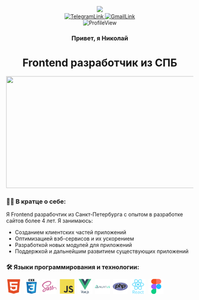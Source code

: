 
<div id="header" align="center">
  <img src="https://media.giphy.com/media/M9gbBd9nbDrOTu1Mqx/giphy.gif" width="100"/>
</div>
<div id="badges" align="center">
  <a href="https://t.me/Sedmi_nov">
    <img src="https://img.shields.io/badge/Telegram-blue?style=for-the-badge&logo=Telegram&logoColor=white" alt="TelegramLink"/>
  </a>
  <a href="mailto:novikovn383@gmail.com">
    <img src="https://img.shields.io/badge/Gmail-D14836?style=for-the-badge&logo=gmail&logoColor=white" alt="GmailLink"/>
  </a>
</div>
<div id='GithubView' align='center'>
  <img src="https://komarev.com/ghpvc/?username=sedm1&style=flat-square&color=blue" alt="ProfileView" />
</div>
<div id='SelfInfo' align="center">
  <h3>Привет, я Николай</h3>
  <h1>Frontend разработчик из СПБ</h1>
</div>

<div align="center">
  <img src="https://media.giphy.com/media/dWesBcTLavkZuG35MI/giphy.gif" width="600" height="300"/>
</div>


### 👨‍💻 В кратце о себе:
Я Frontend разрабочтик из Санкт-Петербурга с опытом в разработке сайтов более 4 лет. 
Я занимаюсь:
- Созданием клиентских частей приложений
- Оптимизацией вэб-сервисов и их ускорением
- Разработкой новых модулей для приложений
- Поддержкой и дальнейшим развитием существующих приложений

### 🛠️ Языки программирования и технологии:
<div>
  <img src="https://github.com/devicons/devicon/blob/master/icons/html5/html5-plain.svg" title="HTML5" alt="HTML5" width="40" height="40"/>&nbsp;
  <img src="https://github.com/devicons/devicon/blob/master/icons/css3/css3-original-wordmark.svg" title="CSS" alt="css" width="40" height="40"/>&nbsp;
  <img src="https://github.com/devicons/devicon/blob/master/icons/sass/sass-original.svg" title="sass" alt="sass" width="40" height="40"/>&nbsp;
  <img src="https://github.com/devicons/devicon/blob/master/icons/javascript/javascript-original.svg" title="js" alt="js" width="40" height="40"/>&nbsp;
  <img src="https://github.com/devicons/devicon/blob/master/icons/vuejs/vuejs-original-wordmark.svg" title="vue" alt="vue" width="40" height="40"/>&nbsp;
  <img src="https://github.com/devicons/devicon/blob/master/icons/nuxtjs/nuxtjs-original-wordmark.svg" title="nuxt" alt="nuxt" width="40" height="40"/>&nbsp;
  <img src="https://github.com/devicons/devicon/blob/master/icons/php/php-original.svg" title="php" alt="php" width="40" height="40"/>&nbsp;
  <img src="https://github.com/devicons/devicon/blob/master/icons/react/react-original-wordmark.svg" title="react" alt="react" width="40" height="40"/>&nbsp;
  <img src="https://github.com/devicons/devicon/blob/master/icons/figma/figma-original.svg" title="figma" alt="figma" width="40" height="40"/>&nbsp;
</div>
